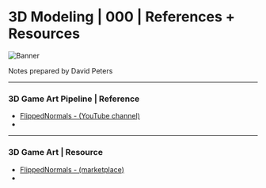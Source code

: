 # 3D Modeling | 000 | References + Resources

![Banner](https://user-images.githubusercontent.com/36719180/90928812-ad560f80-e44b-11ea-8bc2-cf44378c8e36.png)


Notes prepared by David Peters

---

### 3D Game Art Pipeline | Reference

- [FlippedNormals - (YouTube channel)](https://www.youtube.com/c/FlippedNormals/videos)
- 


---

### 3D Game Art | Resource

- [FlippedNormals - (marketplace)](https://flippednormals.com/)
- 
